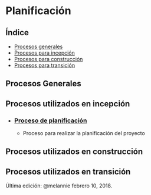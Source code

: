 # Planificación

## Índice
* [Procesos generales](#general)
* [Procesos para incepción](#incepcion)
* [Procesos para construcción](#construccion)
* [Procesos para transición](#transicion)


<a id="general"></a>
## Procesos Generales

<a id="incepcion"></a>
## Procesos utilizados en incepción
* ### [Proceso de planificación](https://github.com/CaveLabs-1/Wiki/blob/master/Planificacion/Procesos/Planificacion.md)
  * Proceso para realizar la planificación del proyecto

<a id="construccion"></a>
## Procesos utilizados en construcción

<a id="transicion"></a>
## Procesos utilizados en transición

Última edición: @melannie febrero 10, 2018.
